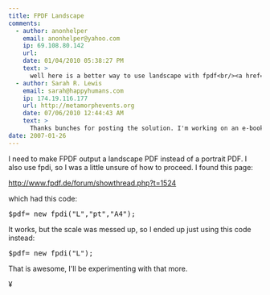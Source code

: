 ```yaml
---
title: FPDF Landscape
comments:
  - author: anonhelper
    email: anonhelper@yahoo.com
    ip: 69.108.80.142
    url:
    date: 01/04/2010 05:38:27 PM
    text: >
      well here is a better way to use landscape with fpdf<br/><a href="http://www.id.uzh.ch/cl/zinfo/fpdf/tutorial/tuto1.htm" rel="nofollow">http://www.id.uzh.ch/cl/zinfo/fpdf/tutorial/tuto1.htm</a><br/><br/>...actually i'm still not sure what fpdi is used for after looking through it for the "landscape" solution.
  - author: Sarah R. Lewis
    email: sarah@happyhumans.com
    ip: 174.19.116.177
    url: http://metamorphevents.org
    date: 07/06/2010 12:44:43 AM
    text: >
      Thanks bunches for posting the solution. I'm working on an e-book that's in landscape orientation and this is exactly the piece I needed.
date: 2007-01-26
---
```

I need to make FPDF output a landscape PDF instead of a portrait PDF. I also use fpdi, so I was a little unsure of how to proceed. I found this page:

<a href="http://www.fpdf.de/forum/showthread.php?t=1524">http://www.fpdf.de/forum/showthread.php?t=1524</a>

which had this code:

<pre>$pdf= new fpdi("L","pt","A4");</pre>

It works, but the scale was messed up, so I ended up just using this code instead:

<pre>$pdf= new fpdi("L");</pre>

That is awesome, I'll be experimenting with that more.

¥

